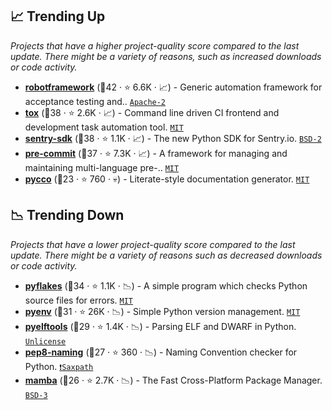## 📈 Trending Up

_Projects that have a higher project-quality score compared to the last update. There might be a variety of reasons, such as increased downloads or code activity._

- <b><a href="https://github.com/robotframework/robotframework">robotframework</a></b> (🥇42 ·  ⭐ 6.6K · 📈) - Generic automation framework for acceptance testing and.. <code><a href="http://bit.ly/3nYMfla">Apache-2</a></code>
- <b><a href="https://github.com/tox-dev/tox">tox</a></b> (🥇38 ·  ⭐ 2.6K · 📈) - Command line driven CI frontend and development task automation tool. <code><a href="http://bit.ly/34MBwT8">MIT</a></code> <code><img src="https://docs.pytest.org/en/stable/_static/favicon.png" style="display:inline;" width="13" height="13"></code>
- <b><a href="https://github.com/getsentry/sentry-python">sentry-sdk</a></b> (🥇38 ·  ⭐ 1.1K · 📈) - The new Python SDK for Sentry.io. <code><a href="http://bit.ly/3rqEWVr">BSD-2</a></code>
- <b><a href="https://github.com/pre-commit/pre-commit">pre-commit</a></b> (🥇37 ·  ⭐ 7.3K · 📈) - A framework for managing and maintaining multi-language pre-.. <code><a href="http://bit.ly/34MBwT8">MIT</a></code>
- <b><a href="https://github.com/pycco-docs/pycco">pycco</a></b> (🥉23 ·  ⭐ 760 · 💀) - Literate-style documentation generator. <code><a href="http://bit.ly/34MBwT8">MIT</a></code>

## 📉 Trending Down

_Projects that have a lower project-quality score compared to the last update. There might be a variety of reasons such as decreased downloads or code activity._

- <b><a href="https://github.com/PyCQA/pyflakes">pyflakes</a></b> (🥈34 ·  ⭐ 1.1K · 📉) - A simple program which checks Python source files for errors. <code><a href="http://bit.ly/34MBwT8">MIT</a></code>
- <b><a href="https://github.com/pyenv/pyenv">pyenv</a></b> (🥈31 ·  ⭐ 26K · 📉) - Simple Python version management. <code><a href="http://bit.ly/34MBwT8">MIT</a></code>
- <b><a href="https://github.com/eliben/pyelftools">pyelftools</a></b> (🥈29 ·  ⭐ 1.4K · 📉) - Parsing ELF and DWARF in Python. <code><a href="http://bit.ly/3rvuUlR">Unlicense</a></code>
- <b><a href="https://github.com/PyCQA/pep8-naming">pep8-naming</a></b> (🥉27 ·  ⭐ 360 · 📉) - Naming Convention checker for Python. <code><a href="https://tldrlegal.com/search?q=Saxpath">❗️Saxpath</a></code>
- <b><a href="https://github.com/mamba-org/mamba">mamba</a></b> (🥉26 ·  ⭐ 2.7K · 📉) - The Fast Cross-Platform Package Manager. <code><a href="http://bit.ly/3aKzpTv">BSD-3</a></code>

